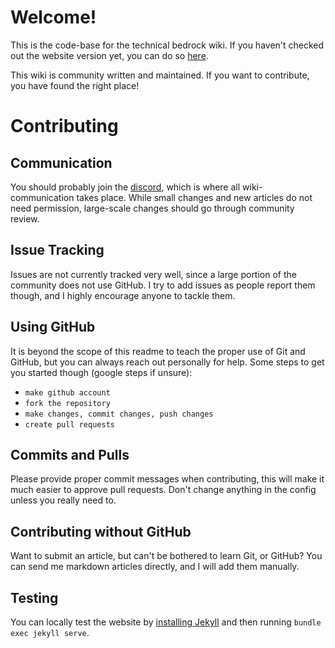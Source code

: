 # Welcome!

This is the code-base for the technical bedrock wiki. If you haven't checked out the website version yet, you can do so [here](https://wiki.bedrock.dev/).

This wiki is community written and maintained. If you want to contribute, you have found the right place! 

# Contributing

## Communication

You should probably join the [discord](https://discord.gg/XjV87YN), which is where all wiki-communication takes place. While small changes and new articles do not need permission, large-scale changes should go through community review.

## Issue Tracking

Issues are not currently tracked very well, since a large portion of the community does not use GitHub. I try to add issues as people report them though, and I highly encourage anyone to tackle them.

## Using GitHub

It is beyond the scope of this readme to teach the proper use of Git and GitHub, but you can always reach out personally for help. Some steps to get you started though (google steps if unsure):
 - `make github account`
 - `fork the repository`
 - `make changes, commit changes, push changes`
 - `create pull requests`

## Commits and Pulls

Please provide proper commit messages when contributing, this will make it much easier to approve pull requests. Don't change anything in the config unless you really need to.

## Contributing without GitHub

Want to submit an article, but can't be bothered to learn Git, or GitHub? You can send me markdown articles directly, and I will add them manually.

## Testing
You can locally test the website by [installing Jekyll](https://jekyllrb.com/docs/installation/#guides) and then running `bundle exec jekyll serve`.